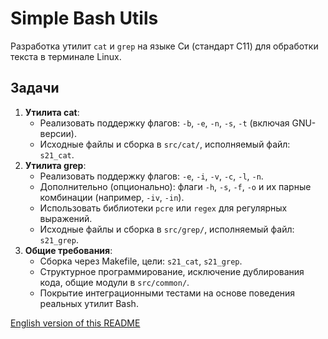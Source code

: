 # Simple Bash Utils

Разработка утилит `cat` и `grep` на языке Си (стандарт C11) для обработки текста в терминале Linux.

## Задачи
1. **Утилита cat**:
   - Реализовать поддержку флагов: `-b`, `-e`, `-n`, `-s`, `-t` (включая GNU-версии).
   - Исходные файлы и сборка в `src/cat/`, исполняемый файл: `s21_cat`.
2. **Утилита grep**:
   - Реализовать поддержку флагов: `-e`, `-i`, `-v`, `-c`, `-l`, `-n`.
   - Дополнительно (опционально): флаги `-h`, `-s`, `-f`, `-o` и их парные комбинации (например, `-iv`, `-in`).
   - Использовать библиотеки `pcre` или `regex` для регулярных выражений.
   - Исходные файлы и сборка в `src/grep/`, исполняемый файл: `s21_grep`.
3. **Общие требования**:
   - Сборка через Makefile, цели: `s21_cat`, `s21_grep`.
   - Структурное программирование, исключение дублирования кода, общие модули в `src/common/`.
   - Покрытие интеграционными тестами на основе поведения реальных утилит Bash.

[English version of this README](README.md)